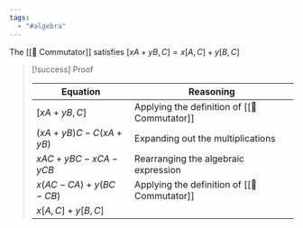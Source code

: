 ```yaml
---
tags:
  - "#algebra"
---
```

The [[📘 Commutator]] satisfies $[xA + yB, C] = x[A, C] + y[B,C]$

> [!success] Proof
> 
> | Equation | Reasoning |
> | --- | --- |
> |$[xA + yB, C]$ | Applying the definition of [[📘 Commutator]] |
> | $(xA+yB)C - C(xA+yB)$ | Expanding out the multiplications |
> | $xAC + yBC - xCA - yCB$ | Rearranging the algebraic expression |
> | $x(AC-CA) + y(BC-CB)$ | Applying the definition of [[📘 Commutator]] |
> | $x[A,C] + y[B,C]$ | |

